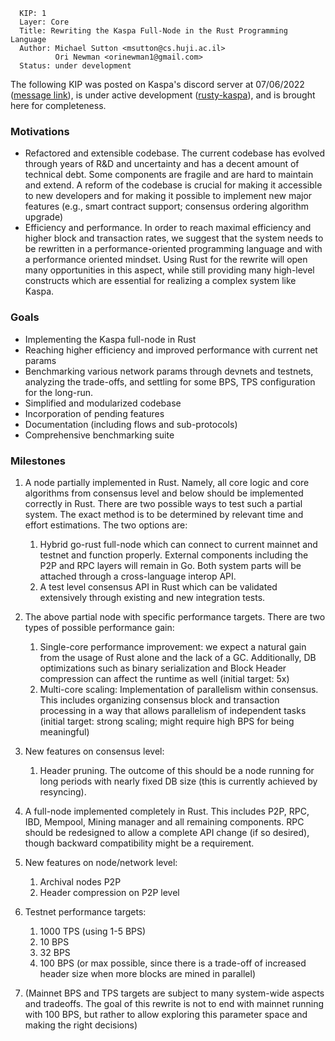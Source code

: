 ```
  KIP: 1
  Layer: Core
  Title: Rewriting the Kaspa Full-Node in the Rust Programming Language
  Author: Michael Sutton <msutton@cs.huji.ac.il>
          Ori Newman <orinewman1@gmail.com>
  Status: under development
```

The following KIP was posted on Kaspa's discord server at 07/06/2022 ([message link](https://discord.com/channels/599153230659846165/844142778232864809/994251164524748820)), 
is under active development ([rusty-kaspa](https://github.com/kaspanet/rusty-kaspa)), and is brought here for completeness.
 
### Motivations
* Refactored and extensible codebase. The current codebase has evolved through
years of R&D and uncertainty and has a decent amount of technical debt. Some
components are fragile and are hard to maintain and extend. A reform of the
codebase is crucial for making it accessible to new developers and for making it
possible to implement new major features (e.g., smart contract support; consensus
ordering algorithm upgrade)
* Efficiency and performance. In order to reach maximal efficiency and higher block
and transaction rates, we suggest that the system needs to be rewritten in a
performance-oriented programming language and with a performance oriented
mindset. Using Rust for the rewrite will open many opportunities in this aspect, while
still providing many high-level constructs which are essential for realizing a complex
system like Kaspa.

### Goals
* Implementing the Kaspa full-node in Rust
* Reaching higher efficiency and improved performance with current net params
* Benchmarking various network params through devnets and testnets, analyzing the
trade-offs, and settling for some BPS, TPS configuration for the long-run.
* Simplified and modularized codebase
* Incorporation of pending features
* Documentation (including flows and sub-protocols)
* Comprehensive benchmarking suite

### Milestones
1. A node partially implemented in Rust. Namely, all core logic and core algorithms from
consensus level and below should be implemented correctly in Rust. There are two
possible ways to test such a partial system. The exact method is to be determined by
relevant time and effort estimations. The two options are:
   1. Hybrid go-rust full-node which can connect to current mainnet and testnet and
function properly. External components including the P2P and RPC layers will
remain in Go. Both system parts will be attached through a cross-language
interop API.
   2. A test level consensus API in Rust which can be validated extensively
through existing and new integration tests.

2. The above partial node with specific performance targets. There are two types of
possible performance gain:
   1. Single-core performance improvement: we expect a natural gain from the
usage of Rust alone and the lack of a GC. Additionally, DB optimizations such
as binary serialization and Block Header compression can affect the runtime
as well (initial target: 5x)
   2. Multi-core scaling: Implementation of parallelism within consensus. This
includes organizing consensus block and transaction processing in a way that
allows parallelism of independent tasks (initial target: strong scaling; might
require high BPS for being meaningful)

3. New features on consensus level:
   1. Header pruning. The outcome of this should be a node running for long
periods with nearly fixed DB size (this is currently achieved by resyncing).

4. A full-node implemented completely in Rust. This includes P2P, RPC, IBD, Mempool,
Mining manager and all remaining components. RPC should be redesigned to allow
a complete API change (if so desired), though backward compatibility might be a
requirement.

5. New features on node/network level:
   1. Archival nodes P2P
   2. Header compression on P2P level

6. Testnet performance targets:
   1. 1000 TPS (using 1-5 BPS)
   2. 10 BPS
   3. 32 BPS
   4. 100 BPS (or max possible, since there is a trade-off of increased header size
when more blocks are mined in parallel)

7. (Mainnet BPS and TPS targets are subject to many system-wide aspects and
tradeoffs. The goal of this rewrite is not to end with mainnet running with 100 BPS,
but rather to allow exploring this parameter space and making the right decisions)
